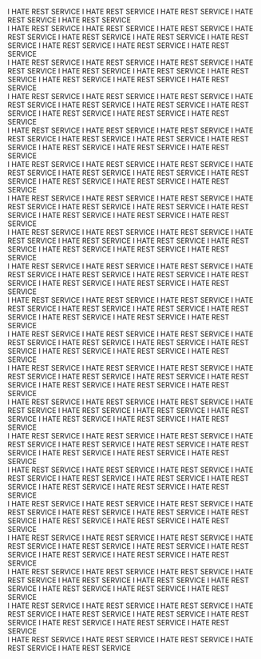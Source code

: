 I HATE REST SERVICE   I HATE REST SERVICE   I HATE REST SERVICE   I HATE REST SERVICE   I HATE REST SERVICE  
I HATE REST SERVICE   I HATE REST SERVICE   I HATE REST SERVICE   I HATE REST SERVICE   I HATE REST SERVICE
I HATE REST SERVICE   I HATE REST SERVICE   I HATE REST SERVICE   I HATE REST SERVICE   I HATE REST SERVICE  
I HATE REST SERVICE   I HATE REST SERVICE   I HATE REST SERVICE   I HATE REST SERVICE   I HATE REST SERVICE
I HATE REST SERVICE   I HATE REST SERVICE   I HATE REST SERVICE   I HATE REST SERVICE   I HATE REST SERVICE  
I HATE REST SERVICE   I HATE REST SERVICE   I HATE REST SERVICE   I HATE REST SERVICE   I HATE REST SERVICE
I HATE REST SERVICE   I HATE REST SERVICE   I HATE REST SERVICE   I HATE REST SERVICE   I HATE REST SERVICE  
I HATE REST SERVICE   I HATE REST SERVICE   I HATE REST SERVICE   I HATE REST SERVICE   I HATE REST SERVICE
I HATE REST SERVICE   I HATE REST SERVICE   I HATE REST SERVICE   I HATE REST SERVICE   I HATE REST SERVICE  
I HATE REST SERVICE   I HATE REST SERVICE   I HATE REST SERVICE   I HATE REST SERVICE   I HATE REST SERVICE
I HATE REST SERVICE   I HATE REST SERVICE   I HATE REST SERVICE   I HATE REST SERVICE   I HATE REST SERVICE  
I HATE REST SERVICE   I HATE REST SERVICE   I HATE REST SERVICE   I HATE REST SERVICE   I HATE REST SERVICE
I HATE REST SERVICE   I HATE REST SERVICE   I HATE REST SERVICE   I HATE REST SERVICE   I HATE REST SERVICE  
I HATE REST SERVICE   I HATE REST SERVICE   I HATE REST SERVICE   I HATE REST SERVICE   I HATE REST SERVICE
I HATE REST SERVICE   I HATE REST SERVICE   I HATE REST SERVICE   I HATE REST SERVICE   I HATE REST SERVICE  
I HATE REST SERVICE   I HATE REST SERVICE   I HATE REST SERVICE   I HATE REST SERVICE   I HATE REST SERVICE
I HATE REST SERVICE   I HATE REST SERVICE   I HATE REST SERVICE   I HATE REST SERVICE   I HATE REST SERVICE  
I HATE REST SERVICE   I HATE REST SERVICE   I HATE REST SERVICE   I HATE REST SERVICE   I HATE REST SERVICE
I HATE REST SERVICE   I HATE REST SERVICE   I HATE REST SERVICE   I HATE REST SERVICE   I HATE REST SERVICE  
I HATE REST SERVICE   I HATE REST SERVICE   I HATE REST SERVICE   I HATE REST SERVICE   I HATE REST SERVICE
I HATE REST SERVICE   I HATE REST SERVICE   I HATE REST SERVICE   I HATE REST SERVICE   I HATE REST SERVICE  
I HATE REST SERVICE   I HATE REST SERVICE   I HATE REST SERVICE   I HATE REST SERVICE   I HATE REST SERVICE
I HATE REST SERVICE   I HATE REST SERVICE   I HATE REST SERVICE   I HATE REST SERVICE   I HATE REST SERVICE  
I HATE REST SERVICE   I HATE REST SERVICE   I HATE REST SERVICE   I HATE REST SERVICE   I HATE REST SERVICE
I HATE REST SERVICE   I HATE REST SERVICE   I HATE REST SERVICE   I HATE REST SERVICE   I HATE REST SERVICE  
I HATE REST SERVICE   I HATE REST SERVICE   I HATE REST SERVICE   I HATE REST SERVICE   I HATE REST SERVICE
I HATE REST SERVICE   I HATE REST SERVICE   I HATE REST SERVICE   I HATE REST SERVICE   I HATE REST SERVICE  
I HATE REST SERVICE   I HATE REST SERVICE   I HATE REST SERVICE   I HATE REST SERVICE   I HATE REST SERVICE
I HATE REST SERVICE   I HATE REST SERVICE   I HATE REST SERVICE   I HATE REST SERVICE   I HATE REST SERVICE  
I HATE REST SERVICE   I HATE REST SERVICE   I HATE REST SERVICE   I HATE REST SERVICE   I HATE REST SERVICE
I HATE REST SERVICE   I HATE REST SERVICE   I HATE REST SERVICE   I HATE REST SERVICE   I HATE REST SERVICE  
I HATE REST SERVICE   I HATE REST SERVICE   I HATE REST SERVICE   I HATE REST SERVICE   I HATE REST SERVICE
I HATE REST SERVICE   I HATE REST SERVICE   I HATE REST SERVICE   I HATE REST SERVICE   I HATE REST SERVICE  
I HATE REST SERVICE   I HATE REST SERVICE   I HATE REST SERVICE   I HATE REST SERVICE   I HATE REST SERVICE
I HATE REST SERVICE   I HATE REST SERVICE   I HATE REST SERVICE   I HATE REST SERVICE   I HATE REST SERVICE  
I HATE REST SERVICE   I HATE REST SERVICE   I HATE REST SERVICE   I HATE REST SERVICE   I HATE REST SERVICE
I HATE REST SERVICE   I HATE REST SERVICE   I HATE REST SERVICE   I HATE REST SERVICE   I HATE REST SERVICE  
I HATE REST SERVICE   I HATE REST SERVICE   I HATE REST SERVICE   I HATE REST SERVICE   I HATE REST SERVICE
